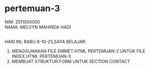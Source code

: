 # pertemuan-3
NIM: 2511500005<BR>
NAMA: MELVYN MAHINDA HADI<BR><BR>

HARI INI, RABU 8-10-25,SAYA BELAJAR:
<OL>
 <LI>MENGGUNAKAN FILE EMMET.HTML PERTEMUAN-2 UNTUK FILE INDEX.HTML PERTEMUAN-3</LI>
 <LI>MEMBUAT STRUKTUR FORM UNTUK SECTION CONTACT</LI>